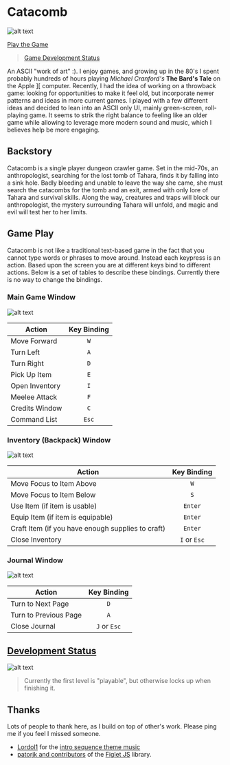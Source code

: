# Catacomb

![alt text](/images/logo.png "Logo")

[Play the Game](https://tgruby.github.io/catacomb/)

> [Game Development Status](#development-status)

An ASCII "work of art" :).  I enjoy games, and growing up in the 80's I spent probably hundreds of hours playing _Michael Cranford's_ **The Bard's Tale** on the Apple ][ computer.  Recently, I had the idea of working on a throwback game: looking for opportunities to make it feel old, but incorporate newer patterns and ideas in more current games.  I played with a few different ideas and decided to lean into an ASCII only UI, mainly green-screen, roll-playing game.  It seems to strik the right balance to feeling like an older game while allowing to leverage more modern sound and music, which I believes help be more engaging.

## Backstory

Catacomb is a single player dungeon crawler game. Set in the mid-70s, an anthropologist, searching for the lost tomb of Tahara, finds it by falling into a sink hole. Badly bleeding and unable to leave the way she came, she must search the catacombs for the tomb and an exit, armed with only lore of Tahara and survival skills. Along the way, creatures and traps will block our anthropologist, the mystery surrounding Tahara will unfold, and magic and evil will test her to her limits.

## Game Play

Catacomb is not like a traditional text-based game in the fact that you cannot type words or phrases to move around.  Instead each keypress is an action.  Based upon the screen you are at different keys bind to different actions.  Below is a set of tables to describe these bindings.  Currently there is no way to change the bindings.

### Main Game Window

![alt text](/images/game-play.png "Game Screen")

| Action | Key Binding
| --- | :---:
| Move Forward | `W`
| Turn Left | `A`
| Turn Right | `D`
| Pick Up Item | `E`
| Open Inventory | `I`
| Meelee Attack | `F`
| Credits Window | `C`
| Command List | `Esc`

### Inventory (Backpack) Window

![alt text](/images/inventory.png "Inventory Screen")

| Action | Key Binding
| --- | :---:
| Move Focus to Item Above | `W`
| Move Focus to Item Below | `S`
| Use Item (if item is usable) | `Enter`
| Equip Item (if item is equipable) | `Enter`
| Craft Item (if you have enough supplies to craft) | `Enter`
| Close Inventory | `I` or `Esc`


### Journal Window

![alt text](/images/journal.png "Journal Screen")

| Action | Key Binding
| --- | :---:
| Turn to Next Page | `D`
| Turn to Previous Page | `A`
| Close Journal | `J` or `Esc`

## [Development Status](#development-status)

![alt text](/images/out-of-order.png "Status")

> Currently the first level is "playable", but otherwise locks up when finishing it.

## Thanks
Lots of people to thank here, as I build on top of other's work.  Please ping me if you feel I missed someone.

* [Lordol1](https://freesound.org/people/Lordol1/) for the [intro sequence theme music](https://freesound.org/people/Lordol1/sounds/677665/)
* [patorjk and contributors](https://github.com/patorjk/figlet.js?tab=readme-ov-file#contributors) of the [Figlet JS](https://github.com/patorjk/figlet.js) library.
